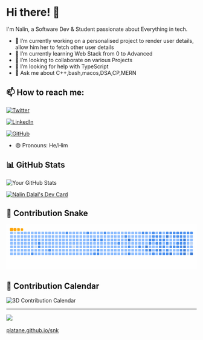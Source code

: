 # Hi there! 👋

I'm Nalin, a Software Dev & Student passionate about Everything in tech.

- 🔭 I’m currently working on a personalised project to render user details, allow him her to fetch other user details
- 🌱 I’m currently learning Web Stack from 0 to Advanced
- 👯 I’m looking to collaborate on various Projects
- 🤔 I’m looking for help with TypeScript
- 💬 Ask me about C++,bash,macos,DSA,CP,MERN
  
## 📫 How to reach me:

[![Twitter](https://img.shields.io/twitter/follow/nalin-dalal-815617271?style=social)](https://twitter.com/nalin82929)

[![LinkedIn](https://img.shields.io/badge/LinkedIn-Connect-blue)](https://www.linkedin.com/in/nalin-dalal-815617271/)

[![GitHub](https://img.shields.io/badge/GitHub-follow-black)](https://github.com/nalindalal)

- 😄 Pronouns: He/Him

## 📊 GitHub Stats

![Your GitHub Stats](https://github-readme-stats.vercel.app/api?username=nalindalal&show_icons=true&theme=radical)

<a href="https://app.daily.dev/nalindalal"><img src="https://api.daily.dev/devcards/v2/qF9V3bmYJu3nPSeaBLJsi.png?type=wide&r=dkg" width="652" alt="Nalin Dalal's Dev Card"/></a>

## 🐍 Contribution Snake

![snake gif](https://github.com/nalindalal/nalindalal/blob/output/github-contribution-grid-snake.gif)

## 📅 Contribution Calendar

![3D Contribution Calendar](https://github.com/nalindalal/your_repository/blob/output/github-user-contribution.svg)

-----------------------------------
<a href="https://platane.github.io/snk">
  <img height="300px" src="https://user-images.githubusercontent.com/1659820/121798244-7c86d700-cc25-11eb-8c1c-b8e65556ac0d.gif" ></img>
</a>

[platane.github.io/snk](https://platane.github.io/snk)

